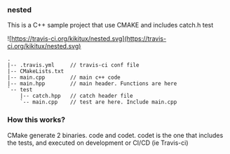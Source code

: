 ### nested

This is a C++ sample project that use CMAKE and includes catch.h test

![https://travis-ci.org/kikitux/nested.svg](https://travis-ci.org/kikitux/nested.svg)

```text
.
|-- .travis.yml		// travis-ci conf file
|-- CMakeLists.txt
|-- main.cpp		// main c++ code
|-- main.hpp		// main header. Functions are here
`-- test
    |-- catch.hpp	// catch header file
    `-- main.cpp	// test are here. Include main.cpp
```

### How this works?

CMake generate 2 binaries. code and codet. codet is the one that includes the tests, and executed on development or CI/CD (ie Travis-ci)
